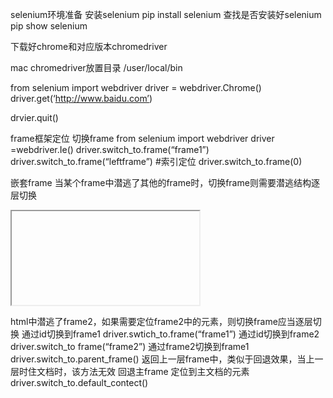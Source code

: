selenium环境准备
安装selenium
pip install selenium
查找是否安装好selenium
pip show selenium

下载好chrome和对应版本chromedriver

mac
chromedriver放置目录
/user/local/bin

from selenium import webdriver
driver = webdriver.Chrome()
driver.get(‘http://www.baidu.com’)

drvier.quit()



frame框架定位
切换frame
from selenium import webdriver
driver =webdriver.Ie()
driver.switch_to.frame(“frame1”)
driver.switch_to.frame(“leftframe”)
#索引定位
driver.switch_to.frame(0)



嵌套frame
当某个frame中潜逃了其他的frame时，切换frame则需要潜逃结构逐层切换
<html>
<head>
	<title>嵌套切换</title>
</head>
<body>
	<iframe id = “frame1”>
		<iframe id = “frame2”/>
</iframe>
</body>
</html>

html中潜逃了frame2，如果需要定位frame2中的元素，则切换frame应当逐层切换
通过id切换到frame1
driver.swtich_to.frame(“frame1”)
通过id切换到frame2
driver.switch_to frame(“frame2”)
通过frame2切换到frame1
driver.switch_to.parent_frame()
返回上一层frame中，类似于回退效果，当上一层时住文档时，该方法无效
回退主frame
定位到主文档的元素
driver.switch_to.default_contect()